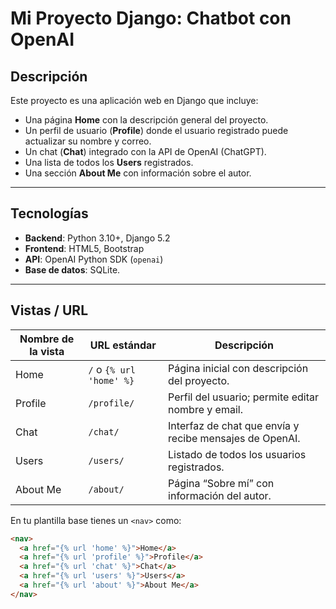 # Mi Proyecto Django: Chatbot con OpenAI

## Descripción  
Este proyecto es una aplicación web en Django que incluye:  
- Una página **Home** con la descripción general del proyecto.  
- Un perfil de usuario (**Profile**) donde el usuario registrado puede actualizar su nombre y correo.  
- Un chat (**Chat**) integrado con la API de OpenAI (ChatGPT).  
- Una lista de todos los **Users** registrados.  
- Una sección **About Me** con información sobre el autor.

---

## Tecnologías  
- **Backend**: Python 3.10+, Django 5.2  
- **Frontend**: HTML5, Bootstrap 
- **API**: OpenAI Python SDK (`openai`)  
- **Base de datos**: SQLite.  

---

## Vistas / URL  
| Nombre de la vista | URL estándar          | Descripción                                    |
|--------------------|-----------------------|------------------------------------------------|
| Home               | `/` o `{% url 'home' %}`    | Página inicial con descripción del proyecto.   |
| Profile            | `/profile/`           | Perfil del usuario; permite editar nombre y email. |
| Chat               | `/chat/`              | Interfaz de chat que envía y recibe mensajes de OpenAI. |
| Users              | `/users/`             | Listado de todos los usuarios registrados.     |
| About Me           | `/about/`             | Página “Sobre mí” con información del autor.   |

En tu plantilla base tienes un `<nav>` como:
```html
<nav>
  <a href="{% url 'home' %}">Home</a>
  <a href="{% url 'profile' %}">Profile</a>
  <a href="{% url 'chat' %}">Chat</a>
  <a href="{% url 'users' %}">Users</a>
  <a href="{% url 'about' %}">About Me</a>
</nav>